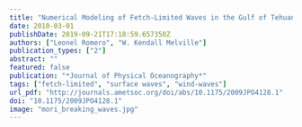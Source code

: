 ```yaml
---
title: "Numerical Modeling of Fetch-Limited Waves in the Gulf of Tehuantepec"
date: 2010-03-01
publishDate: 2019-09-21T17:18:59.657350Z
authors: ["Leonel Romero", "W. Kendall Melville"]
publication_types: ["2"]
abstract: ""
featured: false
publication: "*Journal of Physical Oceanography*"
tags: ["fetch-limited", "surface waves", "wind-waves"]
url_pdf: "http://journals.ametsoc.org/doi/abs/10.1175/2009JPO4128.1"
doi: "10.1175/2009JPO4128.1"
image: "mori_breaking_waves.jpg"
---
```


